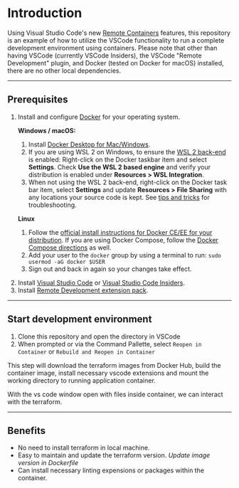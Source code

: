 # Introduction
Using Visual Studio Code's new [Remote Containers](https://code.visualstudio.com/docs/remote/remote-overview) features, this repository is an example of how to utilize the VSCode functionality to run a complete development environment using containers. Please note that other than having VSCode (currently VSCode Insiders), the VSCode "Remote Development" plugin, and Docker (tested on Docker for macOS) installed, there are no other local dependencies.

---

## Prerequisites
1. Install and configure [Docker](https://www.docker.com/get-started) for your operating system.

<ul>

**Windows / macOS:**

1. Install [Docker Desktop for Mac/Windows](https://www.docker.com/products/docker-desktop).
2. If you are using WSL 2 on Windows, to ensure the [WSL 2 back-end](https://aka.ms/vscode-remote/containers/docker-wsl2) is enabled: Right-click on the Docker taskbar item and select **Settings**. Check **Use the WSL 2 based engine** and verify your distribution is enabled under **Resources > WSL Integration**.
3. When not using the WSL 2 back-end, right-click on the Docker task bar item, select **Settings** and update **Resources > File Sharing** with any locations your source code is kept. See [tips and tricks](https://code.visualstudio.com/docs/remote/troubleshooting#_container-tips) for troubleshooting.

**Linux**
1. Follow the [official install instructions for Docker CE/EE for your distribution](https://docs.docker.com/install/#supported-platforms). If you are using Docker Compose, follow the [Docker Compose directions](https://docs.docker.com/compose/install/) as well.
2. Add your user to the `docker` group by using a terminal to run: `sudo usermod -aG docker $USER`
3. Sign out and back in again so your changes take effect.
</ul>

2. Install [Visual Studio Code](https://code.visualstudio.com/) or [Visual Studio Code Insiders](https://code.visualstudio.com/insiders/).
3. Install [Remote Development extension pack](https://aka.ms/vscode-remote/download/extension).

---

## Start development environment

1. Clone this repository and open the directory in VSCode
2. When prompted or via the Command Pallette, select `Reopen in Container` or `Rebuild and Reopen in Container`

This step will download the terraform images from Docker Hub, build the container image, install necessary vscode extensions and mount the working directory to running application container.

With the vs code window open with files inside container, we can interact with the terraform.

---

## Benefits

- No need to install terraform in local machine.
- Easy to maintain and update the terraform version. *Update image version in Dockerfile*
- Can install necessary linting expensions or packages within the container.
